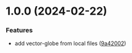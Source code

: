 # 1.0.0 (2024-02-22)


### Features

* add vector-globe from local files ([9a42002](https://github.com/michaelbrusegard/Vector-Globe/commit/9a4200280b9e5a64543e4207e90a5078018131e9))
